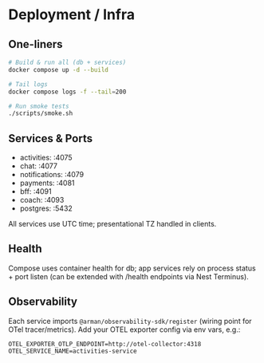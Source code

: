 # Deployment / Infra

## One-liners
```bash
# Build & run all (db + services)
docker compose up -d --build

# Tail logs
docker compose logs -f --tail=200

# Run smoke tests
./scripts/smoke.sh
```

## Services & Ports
- activities: :4075
- chat: :4077
- notifications: :4079
- payments: :4081
- bff: :4091
- coach: :4093
- postgres: :5432

All services use UTC time; presentational TZ handled in clients.

## Health
Compose uses container health for db; app services rely on process status + port listen (can be extended with /health endpoints via Nest Terminus).

## Observability
Each service imports `@arman/observability-sdk/register` (wiring point for OTel tracer/metrics). Add your OTEL exporter config via env vars, e.g.:
```
OTEL_EXPORTER_OTLP_ENDPOINT=http://otel-collector:4318
OTEL_SERVICE_NAME=activities-service
```
